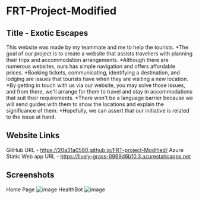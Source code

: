 # FRT-Project-Modified
## Title - Exotic Escapes

This website was made by my teammate and me to help the tourists. *The goal of our project is to create a website that assists travellers with planning their trips and accommodation arrangements. *Although there are numerous websites, ours has simple navigation and offers affordable prices. *Booking tickets, communicating, identifying a destination, and lodging are issues that tourists have when they are visiting a new location. *By getting in touch with us via our website, you may solve those issues, and from there, we'll arrange for them to travel and stay in accommodations that suit their requirements. *There won't be a language barrier because we will send guides with them to show the locations and explain the significance of them. *Hopefully, we can assert that our initiative is related to the issue at hand.

## Website Links
GitHub URL - https://20a31a0580.github.io/FRT-project-Modified/
Azure Static Web app URL - https://lively-grass-0969d6b10.3.azurestaticapps.net

## Screenshots
Home Page
![image](https://github.com/20A31A0580/FRT-project-Modified/assets/109956260/ace13170-3fb2-42dc-966d-17b9488874c0)
HealthBot
![image](https://github.com/20A31A0580/FRT-project-Modified/assets/109956260/9d1b4c5b-40f4-4b09-a664-080c6873a06f)
